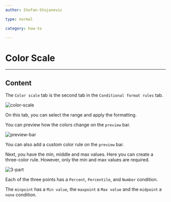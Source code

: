 ```yaml
---
author: Stefan-Stojanovic

type: normal

category: how-to

---
```


# Color Scale

---
## Content
 
The `Color scale` tab is the second tab in the `Conditional format rules` tab. 

![color-scale](https://img.enkipro.com/9420d7e65ff062e1ce8a3325d780714d.png)

On this tab, you can select the range and apply the formatting.

You can preview how the colors change on the `preview` bar.

![preview-bar](https://img.enkipro.com/ba7f961279fd57ba43aae6db4e84604b.png)

You can also add a custom color rule on the `preview` bar.

Next, you have the min, middle and max values. Here you can create a three-color rule. However, only the min and max values are required.

![3-part](https://img.enkipro.com/9a9bd78c0f35b66ed968ab93ee50bf75.png)

Each of the three points has a `Percent`, `Percentile`, and `Number` condition.

The `minpoint` has a `Min value`, the `maxpoint` a `Max value` and the `midpoint` a `none` condition.
